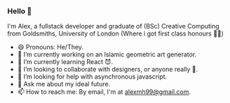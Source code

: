 ### Hello 👋

I'm Alex, a fullstack developer and graduate of (BSc) Creative Computing from Goldsmiths, University of London (Where i got first class honours 🙌🏼)

- 😄 Pronouns: He/They. 
- 🔭 I’m currently working on an Islamic geometric art generator.
- 🌱 I’m currently learning React 😈.
- 👯 I’m looking to collaborate with designers, or anyone really 🥺.
- 🤔 I’m looking for help with asynchronous javascript.
- 💬 Ask me about my ideal future.
- 📫 How to reach me: By email, I'm at alexmh99@gmail.com.
